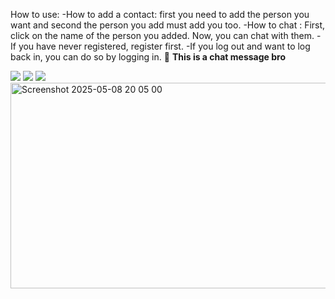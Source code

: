 How to use: -How to add a contact: first you need to add the person you want and second the person you add must add you too.
            -How to chat : First, click on the name of the person you added. Now, you can chat with them.
            -If you have never registered, register first.
            -If you log out and want to log back in, you can do so by logging in.
🤙 **This is a chat message bro**


<img src="https://i.ytimg.com/vi/UCEPgNM4RgY/hqdefault.jpg"/> <img src="https://i.ytimg.com/vi/BBhbOOj6c64/maxresdefault.jpg"/> <img src="https://i.ytimg.com/vi/DtiloqsVyNk/sddefault.jpg"/> <img width="550" height="329" alt="Screenshot 2025-05-08 20 05 00" src="https://github.com/user-attachments/assets/3a68be7c-3741-4e5e-bb57-3dbd25e0a2dd" />

